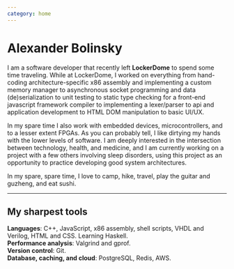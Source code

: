 ```yaml
---
category: home
---
```


# Alexander Bolinsky

I am a software developer that recently left **LockerDome** to spend some time traveling. While at LockerDome, I worked on everything from hand-coding architecture-specific x86 assembly and implementing a custom memory manager to asynchronous socket programming and data (de)serialization to unit testing to static type checking for a front-end javascript framework compiler to implementing a lexer/parser to api and application development to HTML DOM manipulation to basic UI/UX.

In my spare time I also work with embedded devices, microcontrollers, and to a lesser extent FPGAs. As you can probably tell, I like dirtying my hands with the lower levels of software. I am deeply interested in the intersection between technology, health, and medicine, and I am currently working on a project with a few others involving sleep disorders, using this project as an opportunity to practice developing good system architectures.

In my spare, spare time, I love to camp, hike, travel, play the guitar and guzheng, and eat sushi.

---
## My sharpest tools
**Languages**: C++, JavaScript, x86 assembly, shell scripts, VHDL and Verilog, HTML and CSS. Learning Haskell.  
**Performance analysis**: Valgrind and gprof.  
**Version control**: Git.  
**Database, caching, and cloud**: PostgreSQL, Redis, AWS.
